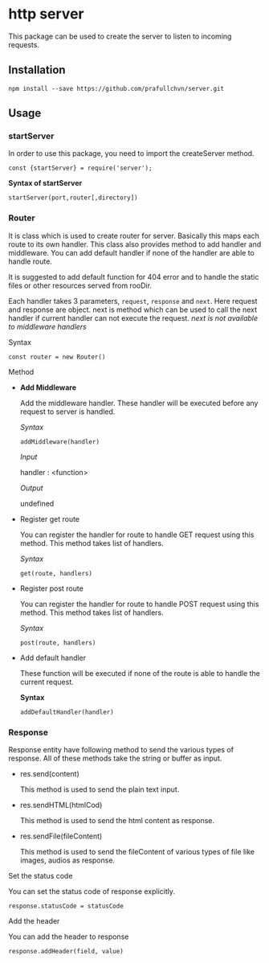 # http server

This package can be used to create the server to listen to incoming requests.

## Installation

`npm install --save https://github.com/prafullchvn/server.git`


## Usage

### **startServer**

In order to use this package, you need to import the createServer method.

`const {startServer} = require('server');`

**Syntax of startServer**

`startServer(port,router[,directory])`

### **Router**

It is class which is used to create router for server. Basically this maps each route to its own handler. This class also provides method to add handler and middleware. You can add default handler if none of the handler are able to handle route.

It is suggested to add default function for 404 error and to handle the static files or other resources served from rooDir.

 Each handler takes 3 parameters, `request`, `response` and `next`. Here request and response are object. next is method which can be used to call the next handler if current handler can not execute the request. *next is not available to middleware handlers*

Syntax 

`const router = new Router()`

Method

- **Add Middleware**

  Add the middleware handler. These handler will be executed before any request to server is handled.

  *Syntax*
  
  `addMiddleware(handler)`
  
  *Input*

  handler : \<function\>

  *Output*

  undefined

- Register get route

  You can register the handler for route to handle GET request using this method. This method takes list of handlers.

  *Syntax*
  
  `get(route, handlers)`


- Register post route

  You can register the handler for route to handle POST request using this method. This method takes list of handlers.

  *Syntax*
  
  `post(route, handlers)`
  

- Add default handler

  These function will be executed if none of the route is able to handle the current request.

  **Syntax**

  `addDefaultHandler(handler)`


### Response

  Response entity have following method to send the various types of response.
  All of these methods take the string or buffer as input.

- res.send(content)

  This method is used to send the plain text input. 

- res.sendHTML(htmlCod)

  This method is used to send the html content as response.

- res.sendFile(fileContent)

  This method is used to send the fileContent of various types of file like images, audios as response.

Set the status code

You can set the status code of response explicitly. 

`response.statusCode = statusCode`

Add the header

You can add the header to response

`response.addHeader(field, value)`